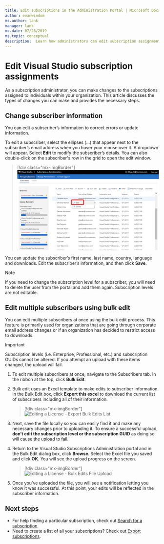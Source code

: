 ```yaml
---
title: Edit subscriptions in the Administration Portal | Microsoft Docs
author: evanwindom
ms.author: lank
manager: lank
ms.date: 07/28/2019
ms.topic: conceptual
description:  Learn how administrators can edit subscription assignments.
---
```


# Edit Visual Studio subscription assignments
As a subscription administrator, you can make changes to the subscriptions assigned to individuals within your organization.  This article discusses the types of changes you can make and provides the necessary steps.

## Change subscriber information
You can edit a subscriber’s information to correct errors or update information.

To edit a subscriber, select the ellipses (…) that appear next to the subscriber’s email address when you hover your mouse over it. A dropdown will appear.  Select **Edit** to modify the subscriber’s details. You can also double-click on the subscriber's row in the grid to open the edit window.
> [!div class="mx-imgBorder"]
> ![Select subscriber to edit](_img/edit-license/select-subscriber.png)

You can update the subscriber’s first name, last name, country, language and downloads. Edit the subscriber’s information, and then click **Save**.

   > [!NOTE]
   > If you need to change the subscription level for a subscriber, you will need to delete the user from the portal and add them again. Subscription levels are not editable.

## Edit multiple subscribers using bulk edit
You can edit multiple subscribers at once using the bulk edit process. This feature is primarily used for organizations that are going through corporate email address changes or if an organization has decided to restrict access to downloads.

   > [!IMPORTANT]
   > Subscription levels (i.e. Enterprise, Professional, etc.) and subscription GUIDs cannot be altered.  If you attempt an upload with these items changed, the upload will fail.

1. To edit multiple subscribers at once, navigate to the Subscribers tab. In the ribbon at the top, click **Bulk Edit**.

2. Bulk edit uses an Excel template to make edits to subscriber information. In the Bulk Edit box, click **Export this excel** to download the current list of subscribers including all of their information.
   > [!div class="mx-imgBorder"]
   > ![Editing a License - Export Bulk Edits List](_img/edit-license/edit-license-bulk-edit-export.png)

3. Next, save the file locally so you can easily find it and make any necessary changes prior to uploading it. To ensure a successful upload, **don’t edit the subscription level or the subscription GUID** as doing so will cause the upload to fail.

4. Return to the Visual Studio Subscriptions Administration portal and in the Bulk Edit dialog box, click **Browse**. Select the Excel file you saved and click **OK**. You will see the upload progress on the screen.
   > [!div class="mx-imgBorder"]
   > ![Editing a License - Bulk Edits File Upload](_img/edit-license/edit-license-bulk-file-upload1.png)

5. Once you’ve uploaded the file, you will see a notification letting you know it was successful. At this point, your edits will be reflected in the subscriber information.

## Next steps
- For help finding a particular subscription, check out [Search for a subscription](search-license.md).
- Need to create a list of all your subscriptions?  Check out [Export subscriptions](exporting-subscriptions.md).
